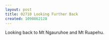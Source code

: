 ```yaml
---
layout: post
title: 02710 Looking Further Back
created: 1090862128
---
```

Looking back to Mt Ngauruhoe and Mt Ruapehu.
